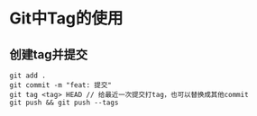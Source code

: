 # Git中Tag的使用

## 创建tag并提交
```
git add .
git commit -m "feat: 提交"
git tag <tag> HEAD // 给最近一次提交打tag，也可以替换成其他commit
git push && git push --tags
```
